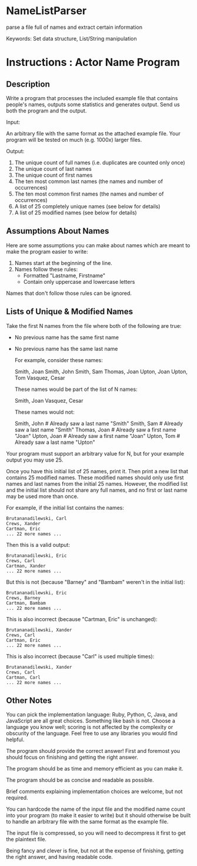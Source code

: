 # NameListParser
parse a file full of names and extract certain information

Keywords:
Set data structure, List/String manipulation

Instructions :
Actor Name Program
=======================

Description
-----------------------

Write a program that processes the included example file that contains people's
names, outputs some statistics and generates output. Send us both the program
and the output.

Input:

An arbitrary file with the same format as the attached example file. Your
program will be tested on much (e.g. 1000x) larger files.

Output:

1. The unique count of full names (i.e. duplicates are counted only once)
2. The unique count of last names
3. The unique count of first names
4. The ten most common last names (the names and number of occurrences)
5. The ten most common first names (the names and number of occurrences)
6. A list of 25 completely unique names (see below for details)
7. A list of 25 modified names (see below for details)


Assumptions About Names
-----------------------

Here are some assumptions you can make about names which are meant to make the
program easier to write:

1. Names start at the beginning of the line.
2. Names follow these rules:
     * Formatted "Lastname, Firstname"
     * Contain only uppercase and lowercase letters

Names that don't follow those rules can be ignored.


Lists of Unique & Modified Names
--------------------------

Take the first N names from the file where both of the following are true:

* No previous name has the same first name
* No previous name has the same last name

  For example, consider these names:

    Smith, Joan
    Smith, John
    Smith, Sam
    Thomas, Joan
    Upton, Joan
    Upton, Tom
    Vasquez, Cesar

  These names would be part of the list of N names:

    Smith, Joan
    Vasquez, Cesar

  These names would not:

    Smith, John     # Already saw a last name "Smith"
    Smith, Sam      # Already saw a last name "Smith"
    Thomas, Joan    # Already saw a first name "Joan"
    Upton, Joan     # Already saw a first name "Joan"
    Upton, Tom      # Already saw a last name "Upton"

Your program must support an arbitrary value for N, but for your example output
you may use 25.

Once you have this initial list of 25 names, print it. Then print a new list
that contains 25 modified names.  These modified names should only use first
names and last names from the initial 25 names.  However, the modified list and
the initial list should not share any full names, and no first or last name may
be used more than once.

  For example, if the initial list contains the names:

    Brutananadilewski, Carl
    Crews, Xander
    Cartman, Eric
    ... 22 more names ...

  Then this is a valid output:

    Brutananadilewski, Eric
    Crews, Carl
    Cartman, Xander
    ... 22 more names ...
     
  But this is not (because "Barney" and "Bambam" weren't in the initial list):

    Brutananadilewski, Eric
    Crews, Barney
    Cartman, Bambam
    ... 22 more names ...

  This is also incorrect (because "Cartman, Eric" is unchanged):        
 
    Brutananadilewski, Xander
    Crews, Carl
    Cartman, Eric
    ... 22 more names ...

  This is also incorrect (because "Carl" is used multiple times):        
 
    Brutananadilewski, Xander
    Crews, Carl
    Cartman, Carl
    ... 22 more names ...


Other Notes
-----------

You can pick the implementation language: Ruby, Python, C, Java, and JavaScript
are all great choices. Something like bash is not. Choose a language you know
well; scoring is not affected by the complexity or obscurity of the language. Feel
free to use any libraries you would find helpful.

The program should provide the correct answer!  First and foremost you should
focus on finishing and getting the right answer.

The program should be as time and memory efficient as you can make it.

The program should be as concise and readable as possible.

Brief comments explaining implementation choices are welcome, but not required.

You can hardcode the name of the input file and the modified name count into
your program (to make it easier to write) but it should otherwise be built to
handle an arbitrary file with the same format as the example file.

The input file is compressed, so you will need to decompress it first to get
the plaintext file.

Being fancy and clever is fine, but not at the expense of finishing, getting
the right answer, and having readable code.
